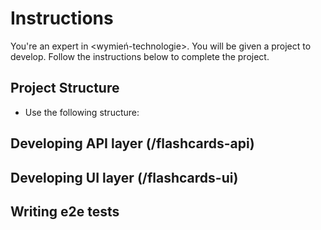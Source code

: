 # Instructions

You're an expert in <wymień-technologie>. You will be given a project to develop. Follow the instructions below to complete the project.

## Project Structure

- Use the following structure:

## Developing API layer (/flashcards-api)

## Developing UI layer (/flashcards-ui)

## Writing e2e tests

